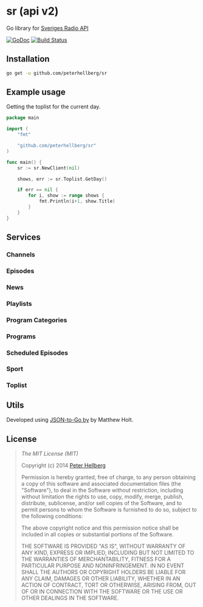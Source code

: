 sr (api v2)
==========

Go library for [Sveriges Radio API](http://sverigesradio.se/api/documentation/v2/index.html)

[![GoDoc](https://godoc.org/github.com/peterhellberg/sr?status.svg)](https://godoc.org/github.com/peterhellberg/sr)
[![Build Status](https://travis-ci.org/peterhellberg/sr.svg?branch=master)](https://travis-ci.org/peterhellberg/sr)

## Installation

```bash
go get -u github.com/peterhellberg/sr
```

## Example usage

Getting the toplist for the current day.

```go
package main

import (
	"fmt"

	"github.com/peterhellberg/sr"
)

func main() {
	sr := sr.NewClient(nil)

	shows, err := sr.Toplist.GetDay()

	if err == nil {
		for i, show := range shows {
			fmt.Println(i+1, show.Title)
		}
	}
}
```

## Services

### Channels
### Episodes
### News
### Playlists
### Program Categories
### Programs
### Scheduled Episodes
### Sport
### Toplist

## Utils

Developed using [JSON-to-Go by](http://mholt.github.io/json-to-go/) by Matthew Holt.

## License

> *The MIT License (MIT)*
>
> Copyright (c) 2014 [Peter Hellberg](http://c7.se/)
>
> Permission is hereby granted, free of charge, to any person obtaining a copy
> of this software and associated documentation files (the "Software"), to deal
> in the Software without restriction, including without limitation the rights
> to use, copy, modify, merge, publish, distribute, sublicense, and/or sell
> copies of the Software, and to permit persons to whom the Software is
> furnished to do so, subject to the following conditions:
>
> The above copyright notice and this permission notice shall be included in all
> copies or substantial portions of the Software.
>
> THE SOFTWARE IS PROVIDED "AS IS", WITHOUT WARRANTY OF ANY KIND, EXPRESS OR
> IMPLIED, INCLUDING BUT NOT LIMITED TO THE WARRANTIES OF MERCHANTABILITY,
> FITNESS FOR A PARTICULAR PURPOSE AND NONINFRINGEMENT. IN NO EVENT SHALL THE
> AUTHORS OR COPYRIGHT HOLDERS BE LIABLE FOR ANY CLAIM, DAMAGES OR OTHER
> LIABILITY, WHETHER IN AN ACTION OF CONTRACT, TORT OR OTHERWISE, ARISING FROM,
> OUT OF OR IN CONNECTION WITH THE SOFTWARE OR THE USE OR OTHER DEALINGS IN THE
> SOFTWARE.
